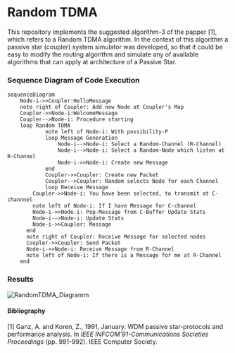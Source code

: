 # Random TDMA

This repository implements the suggested algorithm-3 of the papper [1], which refers to a Random TDMA algorithm. In the context of this algorithm a passive star (coupler) system simulator was developed, so that it could be easy to modify the routing algorithm and simulate any of available algorithms that can apply at architecture of a Passive Star.

### Sequence Diagram of Code Execution

```mermaid
sequenceDiagram
	Node-i->>Coupler:HelloMessage
	note right of Coupler: Add new Node at Coupler's Map
	Coupler->>Node-i:WelcomeMessage
	Coupler-->Node-i: Procedure starting
	loop Random TDMA
			note left of Node-i: With possibility-P
			loop Message Generation
				Node-i-->Node-i: Select a Random-Channel (R-Channel)
				Node-i-->Node-i: Select a Random-Node which listen at R-Channel
				Node-i->>Node-i: Create new Message
			end
			Coupler->>Coupler: Create new Packet
			Coupler-->Coupler: Random selects Node for each Channel
			loop Receive Message
        Coupler->>Node-i: You have been selected, to transmit at C-channnel
        note left of Node-i: If I have Message for C-channel
        Node-i->>Node-i: Pop-Message from C-Buffer Update Stats
        Node-i-->Node-i: Update Stats
        Node-i->>Coupler: Message
      end
      note right of Coupler: Receive Message for selected nodes
      Coupler->>Coupler: Send Packet
      Node-i->>Node-i: Receive Message from R-Channel
      note left of Node-i: If there is a Message for me at R-Channel
	end
```



### Results

![RandomTDMA_Diagramm](/Users/rizos/Desktop/random-tdma/RandomTDMA_Diagramm.png)

#### Bibliography

[1] Ganz, A. and Koren, Z., 1991, January. WDM passive star-protocols and performance analysis. In *IEEE INFCOM'91-Communications Societies Proceedings* (pp. 991-992). IEEE Computer Society.